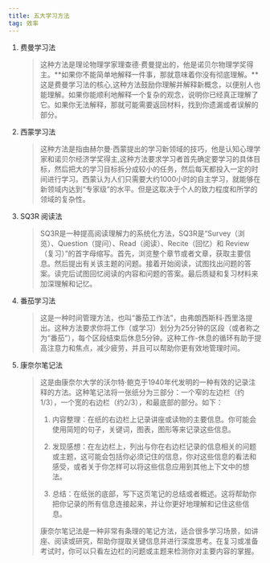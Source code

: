 ```yaml
---
title: 五大学习方法
tag: 效率
---
```


1. 费曼学习法

   > 这种方法是理论物理学家理查德·费曼提出的，他是诺贝尔物理学奖得主。**如果你不能简单地解释一件事，那就意味着你没有彻底理解。**这是费曼学习法的核心,这种方法鼓励你理解并解释新概念，以便别人也能理解。如果你能顺利地解释一个复杂的观念，说明你已经真正理解了它。如果你无法解释，那就可能需要返回材料，找到你遗漏或者误解的部分。

2. 西蒙学习法

   > 这种方法是指由赫尔曼·西蒙提出的学习新领域的技巧，他是认知心理学家和诺贝尔经济学奖得主,这种方法要求学习者首先确定要学习的具体目标，然后把大的学习目标拆分成较小的任务，然后每天都投入一定的时间进行学习。西蒙认为人们只需要大约1000小时的自主学习，就能够在新领域内达到“专家级”的水平。但是这取决于个人的致力程度和所学的领域的复杂性。

3. SQ3R 阅读法

   > SQ3R是一种提高阅读理解力的系统化方法，SQ3R是“Survey（浏览）、Question（提问）、Read（阅读）、Recite（回忆）和 Review（复习）”的首字母缩写。首先，浏览整个章节或者文章，获取主要信息。然后提出有关该主题的问题。接着开始阅读，试图找出问题的答案。读完后试图回忆阅读的内容和问题的答案。最后质疑和复习材料来加深理解和记忆。

4. 番茄学习法

   > 这是一种时间管理方法，也叫“番茄工作法”，由弗朗西斯科·西里洛提出。这种方法要求你将工作（或学习）划分为25分钟的区段（或者称之为“番茄”），每个区段结束后休息5分钟。这种工作-休息的循环有助于提高注意力和焦点，减少疲劳，并且可以帮助你更有效地管理时间。

5. 康奈尔笔记法

   > 这是由康奈尔大学的沃尔特·鲍克于1940年代发明的一种有效的记录注释的方法。这种笔记法将一张纸分为三部分：一个窄的左边栏（约1/3），一个宽的右边栏（约2/3），和最底部的部分。如下：
   >
   > 1. 内容整理：在纸的右边栏上记录讲座或读物的主要信息。你可能会使用简短的句子，关键词，图表，图形等来记录这些信息。
   >
   > 2. 发现感想：在左边栏上，列出与你在右边栏记录的信息相关的问题或主题，这可能会包括你必须记住的信息，你对这些信息的看法和感受，或者关于你怎样可以将这些信息应用到其他上下文中的想法。
   >
   > 3. 总结：在纸张的底部，写下这页笔记的总结或者概述。这将帮助你把你记录的所有信息连接起来，并让你更好地理解和记住这些信息。
   >
   > 康奈尔笔记法是一种非常有条理的笔记方法，适合很多学习场景，如讲座、阅读或研究，帮助你提取关键信息并进行深度思考。在复习或准备考试时，你可以只看左边栏的问题或主题来检测你对主要内容的掌握。

   